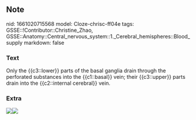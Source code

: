 ## Note
nid: 1661020715568
model: Cloze-chrisc-ff04e
tags: GSSE::!Contributor::Christine_Zhao, GSSE::Anatomy::Central_nervous_system::1._Cerebral_hemispheres::Blood_supply
markdown: false

### Text
<div>
  <div>
    <div>
      <div>
        <div>
          Only the {{c3::lower}} parts of the basal ganglia drain
          through the perforated substances into the {{c1::basal}}
          vein; their {{c3::upper}} parts drain into the
          {{c2::internal cerebral}} vein.
        </div>
      </div>
    </div>
  </div>
</div>

### Extra
<img src=
"paste-dfe10d1ad0a8e1419ee3a0ca7a095f7bcedee29c.jpg"><img src= 
"paste-220f99d6f6a95107efc6504c7f4097d75909490f.jpg">
